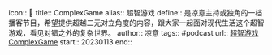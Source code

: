 icon:: 
title:: ComplexGame
alias:: 超智游戏
define:: 是凉意主持或独角的一档播客节目，希望提供超越二元对立角度的内容，跟大家一起面对现代生活这个超智游戏，看见对错之外的复杂世界。
author:: 凉意
tags:: #podcast 
url:: [超智游戏ComplexGame](https://pod.link/1535884558)
start:: 20230113
end::
